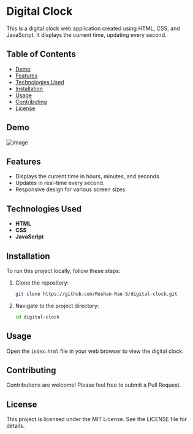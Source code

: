 # Digital Clock

This is a digital clock web application created using HTML, CSS, and JavaScript. It displays the current time, updating every second.

## Table of Contents

- [Demo](#demo)
- [Features](#features)
- [Technologies Used](#technologies-used)
- [Installation](#installation)
- [Usage](#usage)
- [Contributing](#contributing)
- [License](#license)

## Demo

![image](https://github.com/user-attachments/assets/8dc5a58c-e2dc-44d4-9321-bdd02ca2b6e9)


## Features

- Displays the current time in hours, minutes, and seconds.
- Updates in real-time every second.
- Responsive design for various screen sizes.

## Technologies Used

- **HTML**
- **CSS**
- **JavaScript**

## Installation

To run this project locally, follow these steps:

1. Clone the repository:
   ```bash
   git clone https://github.com/Roshan-Rao-S/digital-clock.git
   ```

2. Navigate to the project directory:
   ```bash
   cd digital-clock
   ```

## Usage

Open the `index.html` file in your web browser to view the digital clock.

## Contributing

Contributions are welcome! Please feel free to submit a Pull Request.

## License

This project is licensed under the MIT License. See the LICENSE file for details.
